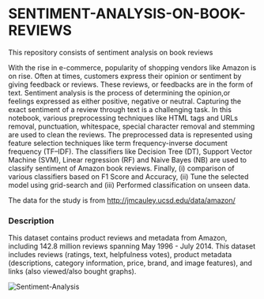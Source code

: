 # SENTIMENT-ANALYSIS-ON-BOOK-REVIEWS
This repository consists of sentiment analysis on book reviews

With the rise in e-commerce, popularity of shopping vendors like Amazon is on rise. Often at times, customers express their opinion or sentiment by giving feedback or reviews.
These reviews, or feedbacks are in the form of text. Sentiment analysis is the process of determining the opinion,or feelings expressed as either positive, negative or neutral. Capturing the exact sentiment of a review through text is a challenging task.
In this notebook, various preprocessing techniques like HTML tags and URLs removal, punctuation, whitespace, special character removal and stemming are used to clean the reviews.
The preprocessed data is represented using feature selection techniques like term frequency-inverse document frequency (TF–IDF).
The classifiers like Decision Tree (DT), Support Vector Machine (SVM), Linear regression (RF) and Naive Bayes (NB) are used to classify sentiment of Amazon book reviews.
Finally, (i) comparison of various classifiers based on F1 Score and Accuracy, (ii) Tune the selected model using grid-search and (iii) Performed classification on unseen data.

The data for the study is from 
http://jmcauley.ucsd.edu/data/amazon/

### Description
This dataset contains product reviews and metadata from Amazon, including 142.8 million reviews spanning May 1996 - July 2014.
This dataset includes reviews (ratings, text, helpfulness votes), product metadata (descriptions, category information, price, brand, and image features), and links (also viewed/also bought graphs).

![Sentiment-Analysis](https://user-images.githubusercontent.com/51845833/155965987-a973fce5-a437-4aa1-a8c9-6d6f5c51b6fc.jpg)


